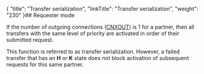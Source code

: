 {
    "title": "Transfer serialization",
    "linkTitle": "Transfer serialization",
    "weight": "230"
}## Requester mode

If the number of outgoing connections ([CNXOUT](../../../c_intro_userinterfaces/command_summary/parameter_intro/cnxout))
is 1 for a partner, then all transfers with the same level of priority
are activated in order of their submitted request.

This function is referred to as transfer serialization. However, a failed
transfer that has an **H** or <span style="font-weight: bold;">K</span> state does not block activation of
subsequent requests for this same partner.
